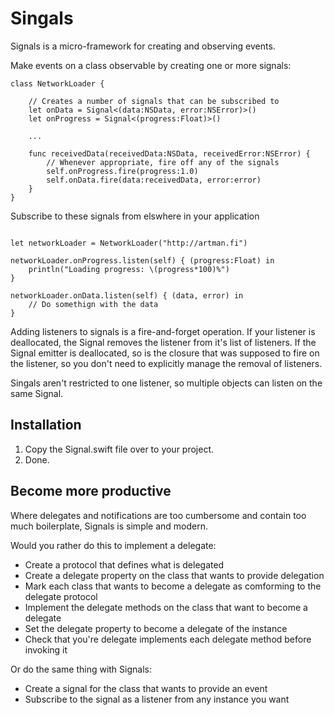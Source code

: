 Singals
=======

Signals is a micro-framework for creating and observing events.

Make events on a class observable by creating one or more signals:
```
class NetworkLoader {

    // Creates a number of signals that can be subscribed to
    let onData = Signal<(data:NSData, error:NSError)>()
    let onProgress = Signal<(progress:Float)>()
    
    ...
    
    func receivedData(receivedData:NSData, receivedError:NSError) {
        // Whenever appropriate, fire off any of the signals
        self.onProgress.fire(progress:1.0)
        self.onData.fire(data:receivedData, error:error)
    }
}
```

Subscribe to these signals from elswhere in your application

```

let networkLoader = NetworkLoader("http://artman.fi")

networkLoader.onProgress.listen(self) { (progress:Float) in
    println("Loading progress: \(progress*100)%")
}

networkLoader.onData.listen(self) { (data, error) in
    // Do somethign with the data
}
```

Adding listeners to signals is a fire-and-forget operation. If your listener is deallocated, the Signal removes the listener from it's list of listeners. If the Signal emitter is deallocated, so is the closure that was supposed to fire on the listener, so you don't need to explicitly manage the removal of listeners.

Singals aren't restricted to one listener, so multiple objects can listen on the same Signal.


Installation
------------
1) Copy the Signal.swift file over to your project. 
2) Done.

Become more productive
----------------------

Where delegates and notifications are too cumbersome and contain too much boilerplate, Signals is simple and modern.

Would you rather do this to implement a delegate:
- Create a protocol that defines what is delegated
- Create a delegate property on the class that wants to provide delegation
- Mark each class that wants to become a delegate as comforming to the delegate protocol
- Implement the delegate methods on the class that want to become a delegate
- Set the delegate property to become a delegate of the instance
- Check that you're delegate implements each delegate method before invoking it

Or do the same thing with Signals:
- Create a signal for the class that wants to provide an event
- Subscribe to the signal as a listener from any instance you want

